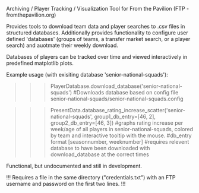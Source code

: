 Archiving / Player Tracking / Visualization Tool for From the Pavilion (FTP - fromthepavilion.org)

Provides tools to download team data and player searches to .csv files in structured databases.
Additionally provides functionality to configure user defined 'databases' (groups of teams, a transfer market search, or a player search) and auotmate their weekly download.

Databases of players can be tracked over time and viewed interactively in predefined matplotlib plots. 

Example usage (with exisiting database 'senior-national-squads'):


>>> PlayerDatabase.download_database('senior-national-squads')
#Downloads database based on config file senior-national-squads/senior-national-squads.config

>>> PresentData.database_rating_increase_scatter('senior-national-squads', group1_db_entry=[46, 2], group2_db_entry=[46, 3])
#graphs rating increase per week/age of all players in senior-national-squads, colored by team and interactive tooltip with the mouse. 
#db_entry format [seasonnumber, weeknumber]
#requires relevent database to have been downloaded with download_database at the correct times


Functional, but undocumented and still in development. 

!!! Requires a file in the same directory ("credentials.txt") with an FTP username and password on the first two lines. !!!
